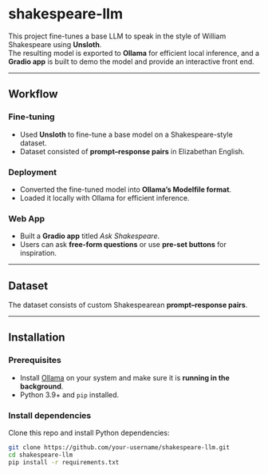 # shakespeare-llm 

This project fine-tunes a base LLM to speak in the style of William Shakespeare using **Unsloth**.  
The resulting model is exported to **Ollama** for efficient local inference, and a **Gradio app** is built to demo the model and provide an interactive front end.  

---

## Workflow  

### Fine-tuning
- Used **Unsloth** to fine-tune a base model on a Shakespeare-style dataset.  
- Dataset consisted of **prompt–response pairs** in Elizabethan English.  

### Deployment
- Converted the fine-tuned model into **Ollama’s Modelfile format**.  
- Loaded it locally with Ollama for efficient inference.  

### Web App
- Built a **Gradio app** titled *Ask Shakespeare*.  
- Users can ask **free-form questions** or use **pre-set buttons** for inspiration.  

---

## Dataset  
The dataset consists of custom Shakespearean **prompt–response pairs**.   

---

## Installation  

### Prerequisites
- Install [Ollama](https://ollama.com) on your system and make sure it is **running in the background**.  
- Python 3.9+ and `pip` installed.  

### Install dependencies
Clone this repo and install Python dependencies:  
```bash
git clone https://github.com/your-username/shakespeare-llm.git
cd shakespeare-llm
pip install -r requirements.txt
